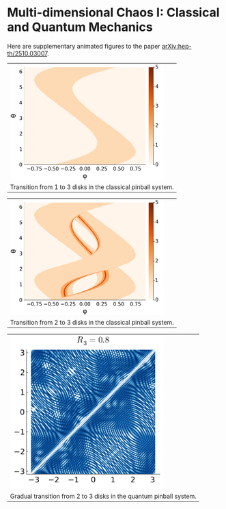 # Multi-dimensional Chaos I: Classical and Quantum Mechanics

Here are supplementary animated figures to the paper <a href=https://arxiv.org/abs/2510.03007>arXiv:hep-th/2510.03007</a>.

<table>
  <tr>
    <td><img src="figures/disks123.gif" width="360"/></td>
  </tr>
  <tr>
    <td colspan="2" align="center">Transition from 1 to 3 disks in the classical pinball system. </td>
  </tr>
</table>

<table>
  <tr>
    <td><img src="figures/disks23.gif" width="360"/></td>
  </tr>
  <tr>
    <td colspan="2" align="center">Transition from 2 to 3 disks in the classical pinball system. </td>
  </tr>
</table>

<table>
  <tr>
    <td><img src="figures/disk23quantum.gif" width="360"/></td>
  </tr>
  <tr>
    <td colspan="2" align="center">Gradual transition from 2 to 3 disks in the quantum pinball system. </td>
  </tr>
</table>
